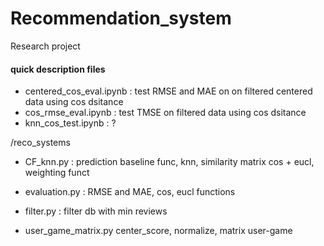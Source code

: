 # Recommendation_system
Research project 

#### quick description files 
- centered_cos_eval.ipynb : test RMSE and MAE on on filtered centered data using cos dsitance
- cos_rmse_eval.ipynb : test TMSE on filtered data using cos dsitance
- knn_cos_test.ipynb : ?

/reco_systems
- CF_knn.py : prediction baseline func, knn, similarity matrix cos + eucl, weighting funct

- evaluation.py : RMSE and MAE, cos, eucl functions

- filter.py : filter db with min reviews
- user_game_matrix.py center_score, normalize, matrix user-game